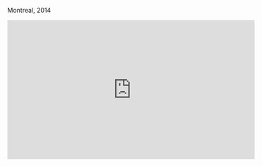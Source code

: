 Montreal, 2014



<iframe width="560" height="315" src="https://www.youtube.com/embed/QZ9hhQ_UaTU" frameborder="0" allowfullscreen></iframe>
